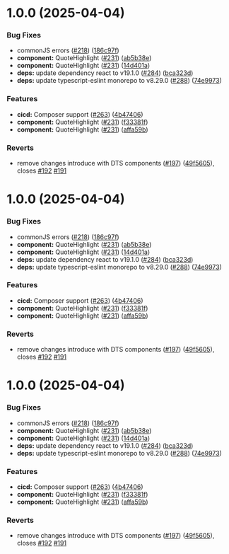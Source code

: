# 1.0.0 (2025-04-04)


### Bug Fixes

* commonJS errors ([#218](https://github.com/cyber-guard-org/undrr-mangrove/issues/218)) ([186c97f](https://github.com/cyber-guard-org/undrr-mangrove/commit/186c97f7e553ef410fec3b72ae1efa76cd5c2543))
* **component:** QuoteHighlight ([#231](https://github.com/cyber-guard-org/undrr-mangrove/issues/231)) ([ab5b38e](https://github.com/cyber-guard-org/undrr-mangrove/commit/ab5b38e7dc82fb53c009ad672b4fc6521ed518bb))
* **component:** QuoteHighlight ([#231](https://github.com/cyber-guard-org/undrr-mangrove/issues/231)) ([14d401a](https://github.com/cyber-guard-org/undrr-mangrove/commit/14d401a5e1ee1410ec2a7fb43c871049b79097c2))
* **deps:** update dependency react to v19.1.0 ([#284](https://github.com/cyber-guard-org/undrr-mangrove/issues/284)) ([bca323d](https://github.com/cyber-guard-org/undrr-mangrove/commit/bca323d3d586c366d0bf498284de0a8979dd0253))
* **deps:** update typescript-eslint monorepo to v8.29.0 ([#288](https://github.com/cyber-guard-org/undrr-mangrove/issues/288)) ([74e9973](https://github.com/cyber-guard-org/undrr-mangrove/commit/74e9973534e774d02e3617c64ce51b8b4fcd3554))


### Features

* **cicd:** Composer support ([#263](https://github.com/cyber-guard-org/undrr-mangrove/issues/263)) ([4b47406](https://github.com/cyber-guard-org/undrr-mangrove/commit/4b47406ad81f7b15f1ca1c225fe87595c885ef0a))
* **component:** QuoteHighlight ([#231](https://github.com/cyber-guard-org/undrr-mangrove/issues/231)) ([f33381f](https://github.com/cyber-guard-org/undrr-mangrove/commit/f33381f9cbfcf659a0c571b37688b15058ce7cba))
* **component:** QuoteHighlight ([#231](https://github.com/cyber-guard-org/undrr-mangrove/issues/231)) ([affa59b](https://github.com/cyber-guard-org/undrr-mangrove/commit/affa59bb8b017d28576ca982c02edf756ba0ffe4))


### Reverts

* remove changes introduce with DTS components ([#197](https://github.com/cyber-guard-org/undrr-mangrove/issues/197)) ([49f5605](https://github.com/cyber-guard-org/undrr-mangrove/commit/49f56059518217b4ffdc89e7246563023e9de0a7)), closes [#192](https://github.com/cyber-guard-org/undrr-mangrove/issues/192) [#191](https://github.com/cyber-guard-org/undrr-mangrove/issues/191)

# 1.0.0 (2025-04-04)


### Bug Fixes

* commonJS errors ([#218](https://github.com/cyber-guard-org/undrr-mangrove/issues/218)) ([186c97f](https://github.com/cyber-guard-org/undrr-mangrove/commit/186c97f7e553ef410fec3b72ae1efa76cd5c2543))
* **component:** QuoteHighlight ([#231](https://github.com/cyber-guard-org/undrr-mangrove/issues/231)) ([ab5b38e](https://github.com/cyber-guard-org/undrr-mangrove/commit/ab5b38e7dc82fb53c009ad672b4fc6521ed518bb))
* **component:** QuoteHighlight ([#231](https://github.com/cyber-guard-org/undrr-mangrove/issues/231)) ([14d401a](https://github.com/cyber-guard-org/undrr-mangrove/commit/14d401a5e1ee1410ec2a7fb43c871049b79097c2))
* **deps:** update dependency react to v19.1.0 ([#284](https://github.com/cyber-guard-org/undrr-mangrove/issues/284)) ([bca323d](https://github.com/cyber-guard-org/undrr-mangrove/commit/bca323d3d586c366d0bf498284de0a8979dd0253))
* **deps:** update typescript-eslint monorepo to v8.29.0 ([#288](https://github.com/cyber-guard-org/undrr-mangrove/issues/288)) ([74e9973](https://github.com/cyber-guard-org/undrr-mangrove/commit/74e9973534e774d02e3617c64ce51b8b4fcd3554))


### Features

* **cicd:** Composer support ([#263](https://github.com/cyber-guard-org/undrr-mangrove/issues/263)) ([4b47406](https://github.com/cyber-guard-org/undrr-mangrove/commit/4b47406ad81f7b15f1ca1c225fe87595c885ef0a))
* **component:** QuoteHighlight ([#231](https://github.com/cyber-guard-org/undrr-mangrove/issues/231)) ([f33381f](https://github.com/cyber-guard-org/undrr-mangrove/commit/f33381f9cbfcf659a0c571b37688b15058ce7cba))
* **component:** QuoteHighlight ([#231](https://github.com/cyber-guard-org/undrr-mangrove/issues/231)) ([affa59b](https://github.com/cyber-guard-org/undrr-mangrove/commit/affa59bb8b017d28576ca982c02edf756ba0ffe4))


### Reverts

* remove changes introduce with DTS components ([#197](https://github.com/cyber-guard-org/undrr-mangrove/issues/197)) ([49f5605](https://github.com/cyber-guard-org/undrr-mangrove/commit/49f56059518217b4ffdc89e7246563023e9de0a7)), closes [#192](https://github.com/cyber-guard-org/undrr-mangrove/issues/192) [#191](https://github.com/cyber-guard-org/undrr-mangrove/issues/191)

# 1.0.0 (2025-04-04)


### Bug Fixes

* commonJS errors ([#218](https://github.com/cyber-guard-org/undrr-mangrove/issues/218)) ([186c97f](https://github.com/cyber-guard-org/undrr-mangrove/commit/186c97f7e553ef410fec3b72ae1efa76cd5c2543))
* **component:** QuoteHighlight ([#231](https://github.com/cyber-guard-org/undrr-mangrove/issues/231)) ([ab5b38e](https://github.com/cyber-guard-org/undrr-mangrove/commit/ab5b38e7dc82fb53c009ad672b4fc6521ed518bb))
* **component:** QuoteHighlight ([#231](https://github.com/cyber-guard-org/undrr-mangrove/issues/231)) ([14d401a](https://github.com/cyber-guard-org/undrr-mangrove/commit/14d401a5e1ee1410ec2a7fb43c871049b79097c2))
* **deps:** update dependency react to v19.1.0 ([#284](https://github.com/cyber-guard-org/undrr-mangrove/issues/284)) ([bca323d](https://github.com/cyber-guard-org/undrr-mangrove/commit/bca323d3d586c366d0bf498284de0a8979dd0253))
* **deps:** update typescript-eslint monorepo to v8.29.0 ([#288](https://github.com/cyber-guard-org/undrr-mangrove/issues/288)) ([74e9973](https://github.com/cyber-guard-org/undrr-mangrove/commit/74e9973534e774d02e3617c64ce51b8b4fcd3554))


### Features

* **cicd:** Composer support ([#263](https://github.com/cyber-guard-org/undrr-mangrove/issues/263)) ([4b47406](https://github.com/cyber-guard-org/undrr-mangrove/commit/4b47406ad81f7b15f1ca1c225fe87595c885ef0a))
* **component:** QuoteHighlight ([#231](https://github.com/cyber-guard-org/undrr-mangrove/issues/231)) ([f33381f](https://github.com/cyber-guard-org/undrr-mangrove/commit/f33381f9cbfcf659a0c571b37688b15058ce7cba))
* **component:** QuoteHighlight ([#231](https://github.com/cyber-guard-org/undrr-mangrove/issues/231)) ([affa59b](https://github.com/cyber-guard-org/undrr-mangrove/commit/affa59bb8b017d28576ca982c02edf756ba0ffe4))


### Reverts

* remove changes introduce with DTS components ([#197](https://github.com/cyber-guard-org/undrr-mangrove/issues/197)) ([49f5605](https://github.com/cyber-guard-org/undrr-mangrove/commit/49f56059518217b4ffdc89e7246563023e9de0a7)), closes [#192](https://github.com/cyber-guard-org/undrr-mangrove/issues/192) [#191](https://github.com/cyber-guard-org/undrr-mangrove/issues/191)
